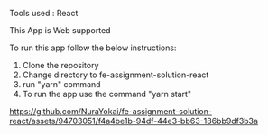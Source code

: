 Tools used : React

This App is Web supported

To run this app follow the below instructions:

1. Clone the repository
2. Change directory to fe-assignment-solution-react
3. run "yarn" command
4. To run the app use the command "yarn start"

https://github.com/NuraYokai/fe-assignment-solution-react/assets/94703051/f4a4be1b-94df-44e3-bb63-186bb9df3b3a
